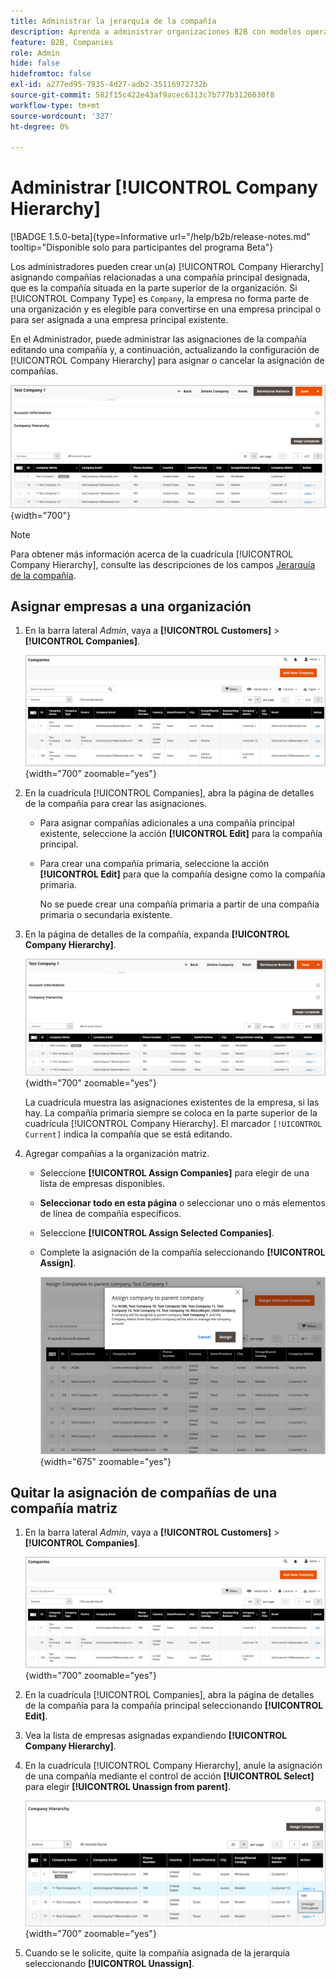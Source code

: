 ```yaml
---
title: Administrar la jerarquía de la compañía
description: Aprenda a administrar organizaciones B2B con modelos operativos complejos creando jerarquías empresariales
feature: B2B, Companies
role: Admin
hide: false
hidefromtoc: false
exl-id: a277ed95-7935-4d27-adb2-35116972732b
source-git-commit: 582f15c422e43af9acec6313c7b777b3126030f8
workflow-type: tm+mt
source-wordcount: '327'
ht-degree: 0%

---
```


# Administrar [!UICONTROL Company Hierarchy]

[!BADGE 1.5.0-beta]{type=Informative url="/help/b2b/release-notes.md" tooltip="Disponible solo para participantes del programa Beta"}

Los administradores pueden crear un(a) [!UICONTROL Company Hierarchy] asignando compañías relacionadas a una compañía principal designada, que es la compañía situada en la parte superior de la organización. Si [!UICONTROL Company Type] es `Company`, la empresa no forma parte de una organización y es elegible para convertirse en una empresa principal o para ser asignada a una empresa principal existente.

En el Administrador, puede administrar las asignaciones de la compañía editando una compañía y, a continuación, actualizando la configuración de [!UICONTROL Company Hierarchy] para asignar o cancelar la asignación de compañías.

![Cuadrícula de jerarquía de la compañía](./assets/company-detail-hierarchy-current-flag.png){width="700"}

>[!NOTE]
>
>Para obtener más información acerca de la cuadrícula [!UICONTROL Company Hierarchy], consulte las descripciones de los campos [Jerarquía de la compañía](account-company-create.md#company-hierarchy).

## Asignar empresas a una organización

1. En la barra lateral _Admin_, vaya a **[!UICONTROL Customers]** > **[!UICONTROL Companies]**.

   ![Cuadrícula de compañías](./assets/companies-grid-view.png){width="700" zoomable="yes"}

1. En la cuadrícula [!UICONTROL Companies], abra la página de detalles de la compañía para crear las asignaciones.

   - Para asignar compañías adicionales a una compañía principal existente, seleccione la acción **[!UICONTROL Edit]** para la compañía principal.
   - Para crear una compañía primaria, seleccione la acción **[!UICONTROL Edit]** para que la compañía designe como la compañía primaria.

     No se puede crear una compañía primaria a partir de una compañía primaria o secundaria existente.

1. En la página de detalles de la compañía, expanda **[!UICONTROL Company Hierarchy]**.

   ![Cuadrícula de jerarquía de la compañía](./assets/company-detail-hierarchy-current-flag.png){width="700" zoomable="yes"}

   La cuadrícula muestra las asignaciones existentes de la empresa, si las hay. La compañía primaria siempre se coloca en la parte superior de la cuadrícula [!UICONTROL Company Hierarchy]. El marcador `[!UICONTROL Current]` indica la compañía que se está editando.

1. Agregar compañías a la organización matriz.

   - Seleccione **[!UICONTROL Assign Companies]** para elegir de una lista de empresas disponibles.

   - **Seleccionar todo en esta página** o seleccionar uno o más elementos de línea de compañía específicos.

   - Seleccione **[!UICONTROL Assign Selected Companies]**.

   - Complete la asignación de la compañía seleccionando **[!UICONTROL Assign]**.

     ![Asignar empresas a la organización](./assets/assign-selected-companies-hierarchy.png){width="675" zoomable="yes"}

## Quitar la asignación de compañías de una compañía matriz

1. En la barra lateral _Admin_, vaya a **[!UICONTROL Customers]** > **[!UICONTROL Companies]**.

   ![Cuadrícula de compañías](./assets/companies-grid-view.png){width="700" zoomable="yes"}

1. En la cuadrícula [!UICONTROL Companies], abra la página de detalles de la compañía para la compañía principal seleccionando **[!UICONTROL Edit]**.

1. Vea la lista de empresas asignadas expandiendo **[!UICONTROL Company Hierarchy]**.

1. En la cuadrícula [!UICONTROL Company Hierarchy], anule la asignación de una compañía mediante el control de acción **[!UICONTROL Select]** para elegir **[!UICONTROL Unassign from parent]**.

   ![Quitar la asignación de compañías de una organización principal](./assets/company-hierarchy-grid-unassign.png){width="700" zoomable="yes"}

1. Cuando se le solicite, quite la compañía asignada de la jerarquía seleccionando **[!UICONTROL Unassign]**.

